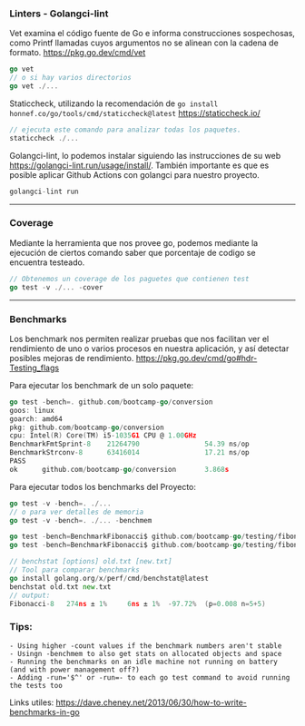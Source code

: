 ### Linters - Golangci-lint

Vet examina el código fuente de Go e informa construcciones sospechosas, como Printf llamadas cuyos argumentos no se alinean con la cadena de formato. https://pkg.go.dev/cmd/vet

```go
go vet  
// o si hay varios directorios
go vet ./...
```

Staticcheck, utilizando la recomendación de `go install honnef.co/go/tools/cmd/staticcheck@latest` https://staticcheck.io/
```go
// ejecuta este comando para analizar todas los paquetes.
staticcheck ./... 
```

Golangci-lint, lo podemos instalar siguiendo las instrucciones de su web https://golangci-lint.run/usage/install/. También importante es que es posible aplicar Github Actions con golangci para nuestro proyecto.
```go
golangci-lint run
```

<hr>

### Coverage

Mediante la herramienta que nos provee go, podemos mediante la ejecución de ciertos comando saber que porcentaje de codigo se encuentra testeado.

```go 
// Obtenemos un coverage de los paguetes que contienen test
go test -v ./... -cover
```



<hr>

### Benchmarks

Los benchmark nos permiten realizar pruebas que nos facilitan ver el rendimiento de uno o varios procesos en nuestra aplicación, y así detectar posibles mejoras de rendimiento. https://pkg.go.dev/cmd/go#hdr-Testing_flags

Para ejecutar los benchmark de un solo paquete:

```go
go test -bench=. github.com/bootcamp-go/conversion
goos: linux
goarch: amd64
pkg: github.com/bootcamp-go/conversion
cpu: Intel(R) Core(TM) i5-1035G1 CPU @ 1.00GHz
BenchmarkFmtSprint-8    21264790                54.39 ns/op
BenchmarkStrconv-8      63416014                17.21 ns/op
PASS
ok      github.com/bootcamp-go/conversion       3.868s
```

Para ejecutar todos los benchmarks del Proyecto:
```go
go test -v -bench=. ./... 
// o para ver detalles de memoria
go test -v -bench=. ./... -benchmem
```


```go
go test -bench=BenchmarkFibonacci$ github.com/bootcamp-go/testing/fibonacci -count=5 > old.txt 
go test -bench=BenchmarkFibonacci$ github.com/bootcamp-go/testing/fibonacci -count=5 > new.txt

// benchstat [options] old.txt [new.txt] 
// Tool para comparar benchmarks 
go install golang.org/x/perf/cmd/benchstat@latest
benchstat old.txt new.txt
// output:
Fibonacci-8   274ns ± 1%     6ns ± 1%  -97.72%  (p=0.008 n=5+5)
```

### Tips:

    - Using higher -count values if the benchmark numbers aren't stable
    - Usingn -benchmem to also get stats on allocated objects and space
    - Running the benchmarks on an idle machine not running on battery (and with power management off?)
    - Adding -run='$^' or -run=- to each go test command to avoid running the tests too

Links utiles: https://dave.cheney.net/2013/06/30/how-to-write-benchmarks-in-go